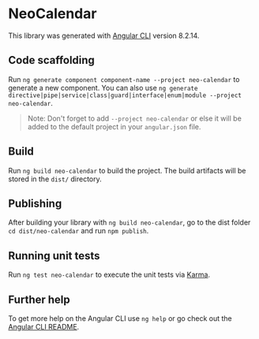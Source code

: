 # NeoCalendar

This library was generated with [Angular CLI](https://github.com/angular/angular-cli) version 8.2.14.

## Code scaffolding

Run `ng generate component component-name --project neo-calendar` to generate a new component. You can also use `ng generate directive|pipe|service|class|guard|interface|enum|module --project neo-calendar`.
> Note: Don't forget to add `--project neo-calendar` or else it will be added to the default project in your `angular.json` file. 

## Build

Run `ng build neo-calendar` to build the project. The build artifacts will be stored in the `dist/` directory.

## Publishing

After building your library with `ng build neo-calendar`, go to the dist folder `cd dist/neo-calendar` and run `npm publish`.

## Running unit tests

Run `ng test neo-calendar` to execute the unit tests via [Karma](https://karma-runner.github.io).

## Further help

To get more help on the Angular CLI use `ng help` or go check out the [Angular CLI README](https://github.com/angular/angular-cli/blob/master/README.md).
